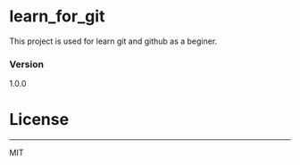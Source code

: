 # learn_for_git

This project is used for learn git and github as a beginer.




### Version

1.0.0



# License

------

MIT